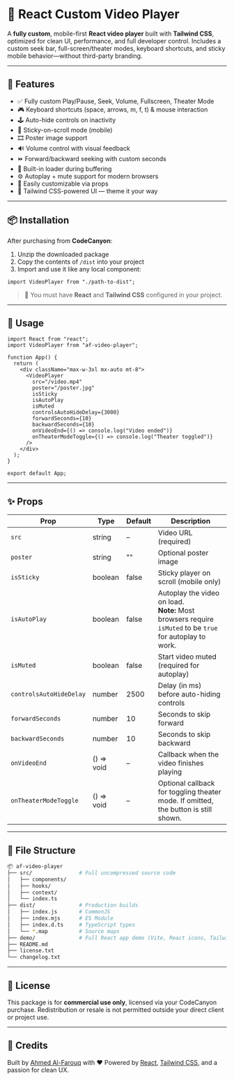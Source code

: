 # 🎥 React Custom Video Player

A **fully custom**, mobile-first **React video player** built with **Tailwind CSS**, optimized for clean UI, performance, and full developer control. Includes a custom seek bar, full-screen/theater modes, keyboard shortcuts, and sticky mobile behavior—without third-party branding.

---

## 🚀 Features

* ✅ Fully custom Play/Pause, Seek, Volume, Fullscreen, Theater Mode
* 🎮 Keyboard shortcuts (space, arrows, m, f, t) & mouse interaction
* 🕹️ Auto-hide controls on inactivity
* 📱 Sticky-on-scroll mode (mobile)
* 🎞 Poster image support
* 🔊 Volume control with visual feedback
* ⏩ Forward/backward seeking with custom seconds
* 🧠 Built-in loader during buffering
* ⚙️ Autoplay + mute support for modern browsers
* 🧩 Easily customizable via props
* 🌙 Tailwind CSS-powered UI — theme it your way

---

## 📦 Installation

After purchasing from **CodeCanyon**:

1. Unzip the downloaded package
2. Copy the contents of `/dist` into your project
3. Import and use it like any local component:

```tsx
import VideoPlayer from "./path-to-dist";
```

> 📌 You must have **React** and **Tailwind CSS** configured in your project.

---

## 🧩 Usage

```tsx
import React from "react";
import VideoPlayer from "af-video-player";

function App() {
  return (
    <div className="max-w-3xl mx-auto mt-8">
      <VideoPlayer
        src="/video.mp4"
        poster="/poster.jpg"
        isSticky
        isAutoPlay
        isMuted
        controlsAutoHideDelay={3000}
        forwardSeconds={10}
        backwardSeconds={10}
        onVideoEnd={() => console.log("Video ended")}
        onTheaterModeToggle={() => console.log("Theater toggled")}
      />
    </div>
  );
}

export default App;
```

---

## ✨ Props

<table>
  <thead>
    <tr>
      <th>Prop</th>
      <th>Type</th>
      <th>Default</th>
      <th>Description</th>
    </tr>
  </thead>
  <tbody>
    <tr>
      <td><code>src</code></td>
      <td>string</td>
      <td>–</td>
      <td>Video URL (required)</td>
    </tr>
    <tr>
      <td><code>poster</code></td>
      <td>string</td>
      <td>""</td>
      <td>Optional poster image</td>
    </tr>
    <tr>
      <td><code>isSticky</code></td>
      <td>boolean</td>
      <td>false</td>
      <td>Sticky player on scroll (mobile only)</td>
    </tr>
    <tr>
      <td><code>isAutoPlay</code></td>
      <td>boolean</td>
      <td>false</td>
      <td>
        Autoplay the video on load.<br/>
        <strong>Note:</strong> Most browsers require <code>isMuted</code> to be <code>true</code> for autoplay to work.
      </td>
    </tr>
    <tr>
      <td><code>isMuted</code></td>
      <td>boolean</td>
      <td>false</td>
      <td>Start video muted (required for autoplay)</td>
    </tr>
    <tr>
      <td><code>controlsAutoHideDelay</code></td>
      <td>number</td>
      <td>2500</td>
      <td>Delay (in ms) before auto-hiding controls</td>
    </tr>
    <tr>
      <td><code>forwardSeconds</code></td>
      <td>number</td>
      <td>10</td>
      <td>Seconds to skip forward</td>
    </tr>
    <tr>
      <td><code>backwardSeconds</code></td>
      <td>number</td>
      <td>10</td>
      <td>Seconds to skip backward</td>
    </tr>
    <tr>
      <td><code>onVideoEnd</code></td>
      <td>() => void</td>
      <td>–</td>
      <td>Callback when the video finishes playing</td>
    </tr>
    <tr>
      <td><code>onTheaterModeToggle</code></td>
      <td>() => void</td>
      <td>–</td>
      <td>
        Optional callback for toggling theater mode. If omitted, the button is still shown.
      </td>
    </tr>
  </tbody>
</table>

---

## 📂 File Structure

```bash
📦 af-video-player
├── src/               # Full uncompressed source code
│   ├── components/
│   ├── hooks/
│   ├── context/
│   └── index.ts
├── dist/              # Production builds
│   ├── index.js       # CommonJS
│   ├── index.mjs      # ES Module
│   ├── index.d.ts     # TypeScript types
│   └── *.map          # Source maps
├── demo/              # Full React app demo (Vite, React icons, Tailwindcss)
├── README.md
├── license.txt
└── changelog.txt
```

---

## 📝 License

This package is for **commercial use only**, licensed via your CodeCanyon purchase. Redistribution or resale is not permitted outside your direct client or project use.

---

## 🙌 Credits

Built by [Ahmed Al-Farouq](https://codecanyon.net/user/ahmed_al_farouq) with ❤️
Powered by [React](https://reactjs.org), [Tailwind CSS](https://tailwindcss.com), and a passion for clean UX.